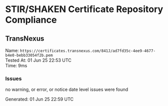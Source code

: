 # STIR/SHAKEN Certificate Repository Compliance

## TransNexus

Name: `https://certificates.transnexus.com/841J/ad7fd35c-4ee9-4677-b4e0-bebb33054f2b.pem`\
Tested At: 01 Jun 25 22:53 UTC\
Time: 9ms

### Issues

no warning, or error, or notice date level issues were found

Generated: 01 Jun 25 22:59 UTC